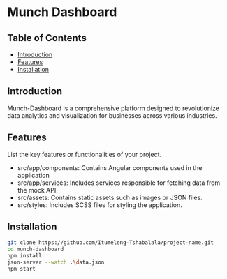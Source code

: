 # Munch Dashboard

## Table of Contents

- [Introduction](#introduction)
- [Features](#features)
- [Installation](#installation)

## Introduction

Munch-Dashboard is a comprehensive platform designed to revolutionize data analytics and visualization for businesses across various industries.

## Features

List the key features or functionalities of your project.

- src/app/components: Contains Angular components used in the application
- src/app/services: Includes services responsible for fetching data from the mock API.
- src/assets: Contains static assets such as images or JSON files.
- src/styles: Includes SCSS files for styling the application.

## Installation

```bash
git clone https://github.com/Itumeleng-Tshabalala/project-name.git
cd munch-dashboard
npm install
json-server --watch .\data.json
npm start 
